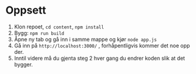 # Oppsett
1. Klon repoet, `cd content`, `npm install`
1. Bygg: `npm run build` 
1. Åpne ny tab og gå inn i samme mappe og kjør `node app.js`
1. Gå inn på `http://localhost:3000/` , forhåpentligvis kommer det noe opp der.
1. Inntil videre må du gjenta steg 2 hver gang du endrer koden slik at det bygger.
